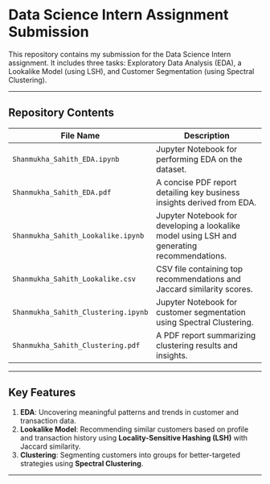 # Data Science Intern Assignment Submission

This repository contains my submission for the Data Science Intern assignment. It includes three tasks: Exploratory Data Analysis (EDA), a Lookalike Model (using LSH), and Customer Segmentation (using Spectral Clustering).

---

## Repository Contents

| **File Name**                       | **Description**                                                                 |
|-------------------------------------|---------------------------------------------------------------------------------|
| `Shanmukha_Sahith_EDA.ipynb`        | Jupyter Notebook for performing EDA on the dataset.                            |
| `Shanmukha_Sahith_EDA.pdf`          | A concise PDF report detailing key business insights derived from EDA.          |
| `Shanmukha_Sahith_Lookalike.ipynb`  | Jupyter Notebook for developing a lookalike model using LSH and generating recommendations. |
| `Shanmukha_Sahith_Lookalike.csv`    | CSV file containing top recommendations and Jaccard similarity scores.          |
| `Shanmukha_Sahith_Clustering.ipynb` | Jupyter Notebook for customer segmentation using Spectral Clustering.           |
| `Shanmukha_Sahith_Clustering.pdf`   | A PDF report summarizing clustering results and insights.                       |

---

## Key Features
1. **EDA**: Uncovering meaningful patterns and trends in customer and transaction data.
2. **Lookalike Model**: Recommending similar customers based on profile and transaction history using **Locality-Sensitive Hashing (LSH)** with Jaccard similarity.
3. **Clustering**: Segmenting customers into groups for better-targeted strategies using **Spectral Clustering**.

---

